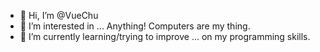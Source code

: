 - 👋 Hi, I’m @VueChu
- 👀 I’m interested in ... Anything! Computers are my thing.
- 🌱 I’m currently learning/trying to improve ... on my programming skills. 

<!---
VueChu/VueChu is a ✨ special ✨ repository because its `README.md` (this file) appears on your GitHub profile.
You can click the Preview link to take a look at your changes.
--->
